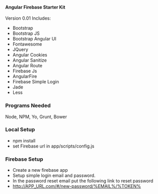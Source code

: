 #### Angular Firebase Starter Kit ####
Version 0.01
Includes:
- Bootstrap
- Bootstrap JS
- Bootstrap Angular UI
- Fontawesome
- JQuery
- Angular Cookies
- Angular Sanitize
- Angular Route
- Firebase Js
- AngularFire
- Firebase Simple Login
- Jade
- Less

### Programs Needed ###
Node, NPM, Yo, Grunt, Bower

### Local Setup ###
- npm install
- set Firebase url in app/scripts/config.js 

### Firebase Setup ###
- Create a new firebase app
- Setup simple login email and password.
- In the password reset email put the following link to reset password
- http://APP_URL.com/#/new-password/%EMAIL%/%TOKEN%


